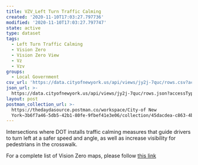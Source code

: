 ```yaml
---
title: VZV_Left Turn Traffic Calming
created: '2020-11-10T17:03:27.797736'
modified: '2020-11-10T17:03:27.797747'
state: active
type: dataset
tags:
  - Left Turn Traffic Calming
  - Vision Zero
  - Vision Zero View
  - Vz
  - Vzv
groups:
  - Local Government
csv_url: 'https://data.cityofnewyork.us/api/views/jy2j-7quc/rows.csv?accessType=DOWNLOAD'
json_url: >-
  https://data.cityofnewyork.us/api/views/jy2j-7quc/rows.json?accessType=DOWNLOAD
layout: post
postman_collection_url: >-
  https://thedaydasource.postman.co/workspace/City-of New
  York~3b6f7a46-5db5-42b1-80fe-9fbef41e3e06/collection/45dacdea-c863-4be3-9b68-a7b122c8935c
---
```

Intersections where DOT installs traffic calming measures that guide drivers to turn left at a safer speed and angle, as well as increase visibility for pedestrians in the crosswalk.

For a complete list of Vision Zero maps, please follow <a href="https://data.cityofnewyork.us/browse?q=vzv&sortBy=last_modified&utf8=%E2%9C%93">this link</a>
